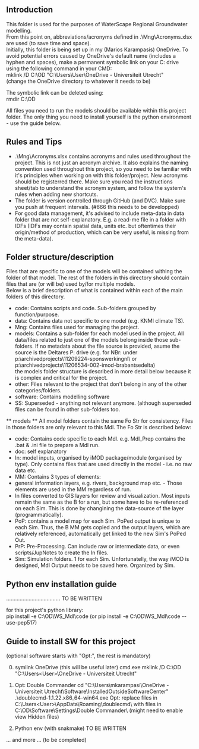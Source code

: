 ## Introduction
This folder is used for the purposes of WaterScape Regional Groundwater modelling.<br>
From this point on, abbreviations/acronyms defined in .\Mng\Acronyms.xlsx are used (to save time and space).<br>
Initially, this folder is being set up in my (Marios Karampasis) OneDrive. To avoid potential errors caused by OneDrive's default name (includes a hyphen and spaces), make a permanent symbolic link on your C: drive using the following command in your CMD:<br>
mklink /D C:\OD "C:\Users\User\OneDrive - Universiteit Utrecht"<br>
(change the OneDrive directory to whatever it needs to be)<br>

The symbolic link can be deleted using:<br>
rmdir C:\OD<br>

All files you need to run the models should be available within this project folder. The only thing you need to install yourself is the python environment - use the guide below.<br>


## Rules and Tips
- .\Mng\Acronyms.xlsx contains acronyms and rules used throughout the project.  This is not just an acronym archive. It also explains the naming convention used throughout this project, so you need to be familiar with it's principles when working on with this folder/project. New acronyms should be registerred there. Make sure you read the instructions sheet/tab to understand the acronym system, and follow the system's rules when adding new shortcuts.
- The folder is version controlled through GitHub (and DVC). Make sure you push at frequent intervals. (#666 this needs to be developped)
- For good data management, it's advised to include meta-data in data folder that are not self-explanatory. E.g. a read-me file in a folder with IDFs (IDFs may contain spatial data, units etc. but oftentimes their origin/method of production, which can be very useful, is missing from the meta-data).


## Folder structure/description
Files that are specific to one of the models will be contained withing the folder of that model. The rest of the folders in this directory should contain files that are (or will be) used by/for multiple models.<br>
Below is a brief description of what is contained within each of the main folders of this directory.<br>
- code: Contains scripts and code. Sub-folders grouped by function/purpose.
- data: Contains data not specific to one model (e.g. KNMI climate TS).
- Mng: Contains files used for managing the project.
- models: Contains a sub-folder for each model used in the project. All data/files related to just one of the models belong inside those sub-folders. If no metadata about the file source is provided, asume the source is the Deltares P: drive (e.g. for NBr: under p:\archivedprojects\11209224-sponswerkingnl\ or p:\archivedprojects\11206534-002-imod-brabantsedelta\)<br>
the models folder structure is described in more detail below because it is complex and critical for the project.
- other: Files relevant to the project that don't belong in any of the other categories/folders.
- software: Contains modelling software 
- SS: Superseded - anything not relevant anymore. (although superseded files can be found in other sub-folders too.

** models **
All model folders contain the same Fo Str for consistency. Files in those folders are only relevant to this Mdl. The Fo Str is described below:
- code: Contains code specific to each Mdl. e.g. Mdl_Prep contains the .bat & .ini file to prepare a Mdl run.
- doc: self explanatory
- In: model inputs, organised by iMOD package/module (organised by type). Only contains files that are used directly in the model - i.e. no raw data etc.
- MM: Contains 3 types of elements:
- general information layers, e.g. rivers, background map etc. - Those elements are used in the MM regardless of run.
- In files converted to GIS layers for review and visualization. Most inputs remain the same as the B for a run, but some have to be re-referenced on each Sim. This is done by changining the data-source of the layer (programmatically).
- PoP: contains a model map for each Sim. PoPed output is unique to each Sim. Thus, the B MM gets copied and the output layers, which are relatively referenced, automatically get linked to the new Sim's PoPed Out.
- PrP: Pre-Processing. Can include raw or intermediate data, or even scripts/JupNotes to create the In files.
- Sim: Simulation folders. 1 for each Sim. Unfortunatelly, the way iMOD is designed, Mdl Output needs to be saved here. Organized by Sim.


## Python env installation guide
....................................
TO BE WRITTEN

for this project's python library:<br>
pip install -e C:\OD\WS_Mdl\code (or pip install -e C:\OD\WS_Mdl\code --use-pep517)


## Guide to install SW for this project
(optional software starts with "Opt:", the rest is mandatory)

0. symlink OneDrive (this will be useful later)
cmd.exe
mklink /D C:\OD "C:\Users\<User>\OneDrive - Universiteit Utrecht"

1. Opt:	Double Commander
cd "C:\Users\mkarampasi\OneDrive - Universiteit Utrecht\Software\InstalledOutsideSoftwareCenter"
.\doublecmd-1.1.22.x86_64-win64.exe
Opt: replace files in C:\Users\<User>\AppData\Roaming\doublecmd\ with files in C:\OD\Software\Settings\Double Commander\ (might need to enable view Hidden files)

2. Python env (with snakmake)
TO BE WRITTEN

... and more ... (to be completed)